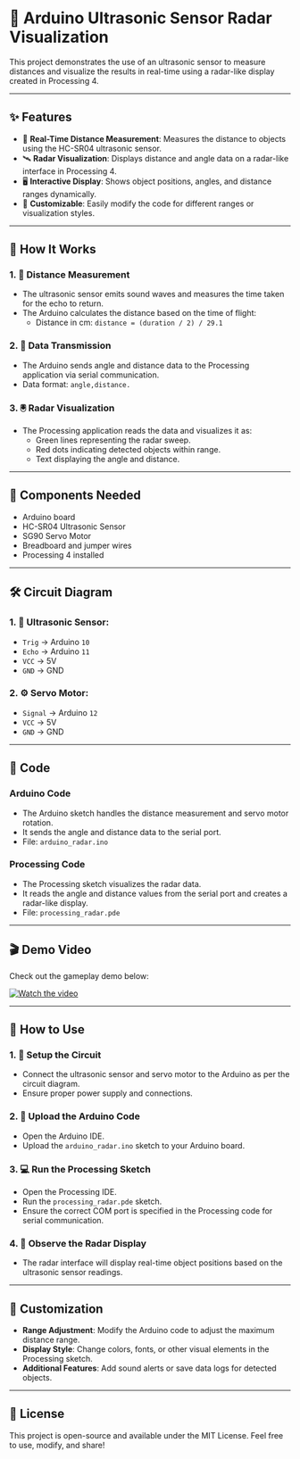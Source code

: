 # 📡 Arduino Ultrasonic Sensor Radar Visualization

This project demonstrates the use of an ultrasonic sensor to measure distances and visualize the results in real-time using a radar-like display created in Processing 4.

---

## ✨ Features

- 🛜 **Real-Time Distance Measurement**: Measures the distance to objects using the HC-SR04 ultrasonic sensor.
- 🛰️ **Radar Visualization**: Displays distance and angle data on a radar-like interface in Processing 4.
- 🖥️ **Interactive Display**: Shows object positions, angles, and distance ranges dynamically.
- 🎨 **Customizable**: Easily modify the code for different ranges or visualization styles.

---

## 🧠 How It Works

### 1. 📏 **Distance Measurement**

- The ultrasonic sensor emits sound waves and measures the time taken for the echo to return.
- The Arduino calculates the distance based on the time of flight:
  - Distance in cm: `distance = (duration / 2) / 29.1`

### 2. 🔗 **Data Transmission**

- The Arduino sends angle and distance data to the Processing application via serial communication.
- Data format: `angle,distance.`

### 3. 🖲️ **Radar Visualization**

- The Processing application reads the data and visualizes it as:
  - Green lines representing the radar sweep.
  - Red dots indicating detected objects within range.
  - Text displaying the angle and distance.
 
---

## 🧰 Components Needed

- Arduino board
- HC-SR04 Ultrasonic Sensor
- SG90 Servo Motor
- Breadboard and jumper wires
- Processing 4 installed

---

## 🛠️ Circuit Diagram

### 1. 🔌 **Ultrasonic Sensor**:

- `Trig` → Arduino `10`
- `Echo` → Arduino `11`
- `VCC` → 5V
- `GND` → GND

### 2. ⚙️ **Servo Motor**:
- `Signal` → Arduino `12`
- `VCC` → 5V
- `GND` → GND

---

## 📜 Code

### Arduino Code

- The Arduino sketch handles the distance measurement and servo motor rotation.
- It sends the angle and distance data to the serial port.
- File: `arduino_radar.ino`

### Processing Code

- The Processing sketch visualizes the radar data.
- It reads the angle and distance values from the serial port and creates a radar-like display.
- File: `processing_radar.pde`

---

## 🎬 Demo Video

Check out the gameplay demo below:

[![Watch the video](https://img.youtube.com/vi/ioOisb6dLVQ/0.jpg)](https://youtube.com/shorts/ioOisb6dLVQ)

---

## 🚀 How to Use

### 1. 🔧 Setup the Circuit

- Connect the ultrasonic sensor and servo motor to the Arduino as per the circuit diagram.
- Ensure proper power supply and connections.

### 2. 🧩 Upload the Arduino Code

- Open the Arduino IDE.
- Upload the `arduino_radar.ino` sketch to your Arduino board.

### 3. 💻 Run the Processing Sketch

- Open the Processing IDE.
- Run the `processing_radar.pde` sketch.
- Ensure the correct COM port is specified in the Processing code for serial communication.

### 4. 👀 Observe the Radar Display

- The radar interface will display real-time object positions based on the ultrasonic sensor readings.

---

## 🎨 Customization

- **Range Adjustment**: Modify the Arduino code to adjust the maximum distance range.
- **Display Style**: Change colors, fonts, or other visual elements in the Processing sketch.
- **Additional Features**: Add sound alerts or save data logs for detected objects.

---

## 📄 License

This project is open-source and available under the MIT License. Feel free to use, modify, and share!
